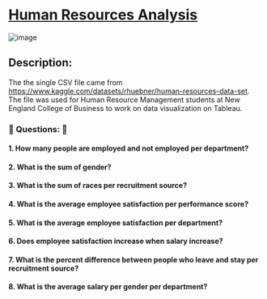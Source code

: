 # [Human Resources Analysis](https://github.com/TyreqPW/DA_Portfolio/blob/main/Portfolio1/Project1Analysis.md)
![image](https://user-images.githubusercontent.com/112139192/187117304-24d79e62-4e41-46ab-8392-6f219e3e91ea.png)

## Description:
The the single CSV file came from https://www.kaggle.com/datasets/rhuebner/human-resources-data-set.
The file was used for Human Resource Management students at New England College of Business to
work on data visualization on Tableau.

### :pushpin: Questions: :pushpin:
#### 1. How many people are employed and not employed per department?
#### 2. What is the sum of gender?
#### 3. What is the sum of races per recruitment source?
#### 4. What is the average employee satisfaction per performance score?
#### 5. What is the average employee satisfaction per department?
#### 6. Does employee satisfaction increase when salary increase?
#### 7. What is the percent difference between people who leave and stay per recruitment source?
#### 8. What is the average salary per gender per department?
